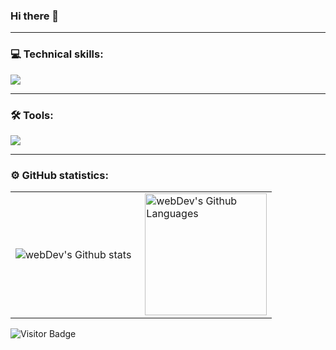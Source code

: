 ### Hi there 👋
---

### 💻 Technical skills:

<div>
            <img src="https://cdn.jsdelivr.net/gh/devicons/devicon/icons/blender/blender-original.svg" />
</div>

---

### 🛠 Tools:

<div>
<img src="https://cdn.jsdelivr.net/gh/devicons/devicon/icons/blender/blender-original.svg" />
</div>

---

### ⚙️ GitHub statistics:

<table>
  <tr>
    <td>
      <img align="left" src="http://github-readme-streak-stats.herokuapp.com?user=olganow&theme=dark&background=000000" alt="webDev's Github stats" />
    </td>
    <td>
      <img height="195px" align="right" alt="webDev's Github Languages" src="https://github-readme-stats-sigma-five.vercel.app/api/top-langs/?username=olganow&layout=compact&theme=vision-friendly-dark" />
    </td>
  </tr>
</table>

![Visitor Badge](https://visitor-badge.laobi.icu/badge?page_id=olganow)
